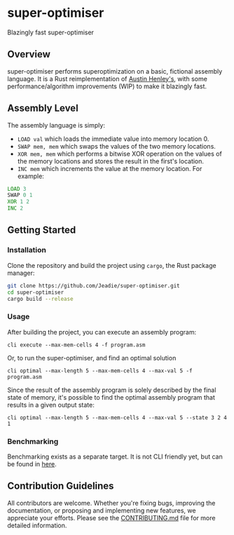 # super-optimiser
Blazingly fast super-optimiser

## Overview
super-optimiser performs superoptimization on a basic, fictional assembly language. It is a Rust reimplementation of [Austin Henley's](https://austinhenley.com/blog/superoptimizer.html), with some performance/algorithm improvements (WIP) to make it blazingly fast.

## Assembly Level
The assembly language is simply: 
- `LOAD val` which loads the immediate value into memory location 0.
- `SWAP mem, mem` which swaps the values of the two memory locations.
- `XOR mem, mem` which performs a bitwise XOR operation on the values of the memory locations and stores the result in the first's location.
- `INC mem` which increments the value at the memory location.
For example:
```asm
LOAD 3
SWAP 0 1
XOR 1 2
INC 2
```

## Getting Started
### Installation
Clone the repository and build the project using `cargo`, the Rust package manager:

```sh
git clone https://github.com/Jeadie/super-optimiser.git
cd super-optimiser
cargo build --release
```

### Usage
After building the project, you can execute an assembly program:
```shell
cli execute --max-mem-cells 4 -f program.asm
```
Or, to run the super-optimiser, and find an optimal solution
```shell
cli optimal --max-length 5 --max-mem-cells 4 --max-val 5 -f program.asm
```
Since the result of the assembly program is solely described by the final state of memory, it's possible to find the optimal assembly program that results in a given output state:
```
cli optimal --max-length 5 --max-mem-cells 4 --max-val 5 --state 3 2 4 1
```

### Benchmarking
Benchmarking exists as a separate target. It is not CLI friendly yet, but can be found in [here](src/benchmark.rs).

## Contribution Guidelines
All contributors are welcome. Whether you're fixing bugs, improving the documentation, or proposing and implementing new features, we appreciate your efforts. Please see the [CONTRIBUTING.md](./CONTRIBUTING.md) file for more detailed information.

